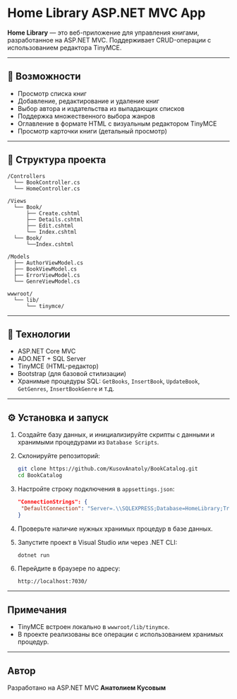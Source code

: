 ﻿# Home Library ASP.NET MVC App

**Home Library** — это веб-приложение для управления книгами, разработанное на ASP.NET MVC. Поддерживает CRUD-операции с использованием редактора TinyMCE.

---

## 🔧 Возможности

* Просмотр списка книг
* Добавление, редактирование и удаление книг
* Выбор автора и издательства из выпадающих списков
* Поддержка множественного выбора жанров
* Оглавление в формате HTML с визуальным редактором TinyMCE
* Просмотр карточки книги (детальный просмотр)

---

## 📁 Структура проекта

```
/Controllers
  └── BookController.cs
  └── HomeController.cs

/Views
  └── Book/
      ├── Create.cshtml
      ├── Details.cshtml
      ├── Edit.cshtml
      └── Index.cshtml
  └── Book/
      └──Index.cshtml

/Models
  ├── AuthorViewModel.cs
  ├── BookViewModel.cs
  ├── ErrorViewModel.cs
  └── GenreViewModel.cs

wwwroot/
  └── lib/
      └── tinymce/
```

---

## 🧩 Технологии

* ASP.NET Core MVC
* ADO.NET + SQL Server
* TinyMCE (HTML-редактор)
* Bootstrap (для базовой стилизации)
* Хранимые процедуры SQL: `GetBooks`, `InsertBook`, `UpdateBook`, `GetGenres`, `InsertBookGenre` и т.д.

---

## ⚙️ Установка и запуск

1. Создайте базу данных, и инициализируйте скрипты с данными и хранимыми процедурами из `Database Scripts`.

2. Склонируйте репозиторий:

   ```bash
   git clone https://github.com/KusovAnatoly/BookCatalog.git
   cd BookCatalog
   ```

3. Настройте строку подключения в `appsettings.json`:

   ```json
   "ConnectionStrings": {
    "DefaultConnection": "Server=.\\SQLEXPRESS;Database=HomeLibrary;Trusted_Connection=True;TrustServerCertificate=True;"
   }
   ```

4. Проверьте наличие нужных хранимых процедур в базе данных.

5. Запустите проект в Visual Studio или через .NET CLI:

   ```bash
   dotnet run
   ```

6. Перейдите в браузере по адресу:

   ```
   http://localhost:7030/
   ```

---

## Примечания

* TinyMCE встроен локально в `wwwroot/lib/tinymce`.
* В проекте реализованы все операции с использованием хранимых процедур.

---

## Автор

Разработано на ASP.NET MVC
**Анатолием Кусовым**
